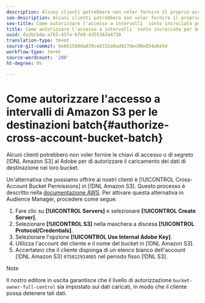```yaml
---
description: Alcuni clienti potrebbero non voler fornire il proprio accesso  Amazon Simple Storage Service ( Amazon S3) o le chiavi segrete per  Adobe per autorizzare il caricamento dei dati di destinazione nei loro bucket.
seo-description: Alcuni clienti potrebbero non voler fornire il proprio accesso  Amazon Simple Storage Service ( Amazon S3) o le chiavi segrete per  Adobe per autorizzare il caricamento dei dati di destinazione nei loro bucket.
seo-title: Come autorizzare l'accesso a intervalli  conto incrociato per Amazon S3 per le destinazioni batch
title: Come autorizzare l'accesso a intervalli  conto incrociato per Amazon S3 per le destinazioni batch
uuid: da2bcbda-a765-437a-bfe9-4355383a4730
translation-type: tm+mt
source-git-commit: be661580da839ce6332a0ad827dec08e854abe54
workflow-type: tm+mt
source-wordcount: '200'
ht-degree: 0%

---
```



# Come autorizzare l&#39;accesso a intervalli di  Amazon S3 per le destinazioni batch{#authorize-cross-account-bucket-batch}

Alcuni clienti potrebbero non voler fornire le chiavi di accesso o di segreto [!DNL Amazon S3] al Adobe per  di autorizzare il caricamento dei dati di destinazione nei loro bucket.

Un&#39;alternativa che possiamo offrire ai nostri clienti è [!UICONTROL Cross-Account Bucket Permissions] in [!DNL Amazon S3]. Questo processo è descritto nella [documentazione AWS](https://docs.aws.amazon.com/AmazonS3/latest/dev/example-walkthroughs-managing-access-example2.html). Per attivare questa alternativa in  Audience Manager, procedere come segue:

1. Fare clic su **[!UICONTROL Servers]** e selezionare **[!UICONTROL Create Server]**.
1. Selezionare **[!UICONTROL S3]** nella maschera a discesa **[!UICONTROL Protocol/Credentials]**.
1. Selezionare l&#39;opzione **[!UICONTROL Use Internal Adobe Key]**.
1. Utilizza l&#39;account del cliente e il nome del bucket in [!DNL Amazon S3].
1. Accertatevi che il cliente disponga di un elenco bianco dell&#39;account [!DNL Amazon S3] `975822914085` nel periodo fisso [!DNL S3].

>[!NOTE]
>
>Il nostro editore in uscita garantisce che il livello di autorizzazione `bucket-owner-full-control` sia impostato sui dati caricati, in modo che il cliente possa detenere tali dati.
